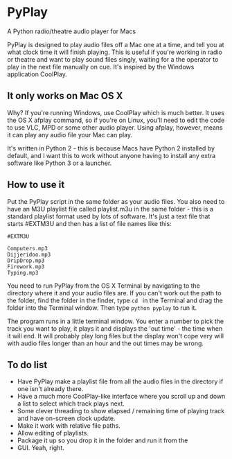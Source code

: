 # PyPlay
A Python radio/theatre audio player for Macs

PyPlay is designed to play audio files off a Mac one at a time, and tell you at what clock time it will finish playing. This is useful if you're working in radio or theatre and want to play sound files singly, waiting for a the operator to play in the next file manually on cue. It's inspired by the Windows application CoolPlay.

It only works on Mac OS X
-------------------------
Why?
If you're running Windows, use CoolPlay which is much better.
It uses the OS X afplay command, so if you're on Linux, you'll need to edit the code to use VLC, MPD or some other audio player. Using afplay, however, means it can play any audio file your Mac can play.

It's written in Python 2 - this is because Macs have Python 2 installed by default, and I want this to work without anyone having to install any extra software like Python 3 or a launcher.

How to use it
-------------
Put the PyPlay script in the same folder as your audio files. You also need to have an M3U playlist file called playlist.m3u in the same folder - this is a standard playlist format used by lots of software. It's just a text file that starts #EXTM3U and then has a list of file names like this:

    #EXTM3U

    Computers.mp3
    Dijjeridoo.mp3
    DripDrop.mp3
    Firework.mp3
    Typing.mp3

You need to run PyPlay from the OS X Terminal by navigating to the directory where it and your audio files are. If you can't work out the path to the folder, find the folder in the finder, type `cd ` in the Terminal and drag the folder into the Terminal window. Then type `python pyplay` to run it.

The program runs in a little terminal window. You enter a number to pick the track you want to play, it plays it and displays the 'out time' - the time when it will end. It will probably play long files but the display won't cope very will with audio files longer than an hour and the out times may be wrong.

To do list
----------
- Have PyPlay make a playlist file from all the audio files in the directory if one isn't already there.
- Have a much more CoolPlay-like interface where you scroll up and down a list to select which track plays next.
- Some clever threading to show elapsed / remaining time of playing track and have on-screen clock update.
- Make it work with relative file paths.
- Allow editing of playlists.
- Package it up so you drop it in the folder and run it from the 
- GUI. Yeah, right.
